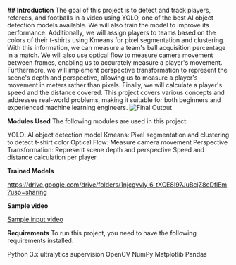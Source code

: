 **## Introduction**
The goal of this project is to detect and track players, referees, and footballs in a video using YOLO, one of the best AI object detection models available. We will also train the model to improve its performance. Additionally, we will assign players to teams based on the colors of their t-shirts using Kmeans for pixel segmentation and clustering. With this information, we can measure a team's ball acquisition percentage in a match. We will also use optical flow to measure camera movement between frames, enabling us to accurately measure a player's movement. Furthermore, we will implement perspective transformation to represent the scene's depth and perspective, allowing us to measure a player's movement in meters rather than pixels. Finally, we will calculate a player's speed and the distance covered. This project covers various concepts and addresses real-world problems, making it suitable for both beginners and experienced machine learning engineers.
![Final Output](https://github.com/user-attachments/assets/21e25d42-c29d-47e3-8cea-5451bae29b0f)


**Modules Used**
The following modules are used in this project:

YOLO: AI object detection model
Kmeans: Pixel segmentation and clustering to detect t-shirt color
Optical Flow: Measure camera movement
Perspective Transformation: Represent scene depth and perspective
Speed and distance calculation per player

**Trained Models**

https://drive.google.com/drive/folders/1njcgvvly_6_tXCE8I97JuBcjZ8cDflEm?usp=sharing

**Sample video**

[Sample input video](https://drive.google.com/file/d/1t6agoqggZKx6thamUuPAIdN_1zR9v9S_/view?usp=sharing)

**Requirements**
To run this project, you need to have the following requirements installed:

Python 3.x
ultralytics
supervision
OpenCV
NumPy
Matplotlib
Pandas
